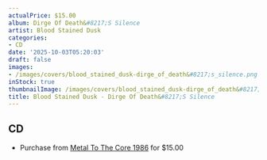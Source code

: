 ```yaml
---
actualPrice: $15.00
album: Dirge Of Death&#8217;S Silence
artist: Blood Stained Dusk
categories:
- CD
date: '2025-10-03T05:20:03'
draft: false
images:
- /images/covers/blood_stained_dusk-dirge_of_death&#8217;s_silence.png
inStock: true
thumbnailImage: /images/covers/blood_stained_dusk-dirge_of_death&#8217;s_silence-thumb.png
title: Blood Stained Dusk - Dirge Of Death&#8217;S Silence
---
```


## CD
* Purchase from [Metal To The Core 1986](https://metaltothecore1986.com/shop/blood-stained-dusk-dirge-of-deaths-silence-cd/) for $15.00
